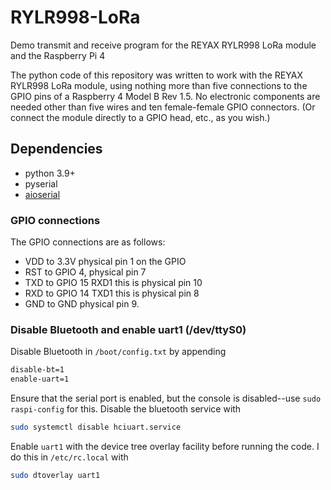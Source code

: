 # RYLR998-LoRa

Demo transmit and receive program for the REYAX RYLR998 LoRa module and the Raspberry Pi 4

The python code of this repository was written to work with the REYAX RYLR998 LoRa module, using nothing more than five connections to the GPIO pins of a Raspberry 4 Model B Rev 1.5. No electronic components are needed other than five wires and ten female-female GPIO connectors. (Or connect the module directly to a GPIO head, etc., as you wish.)

## Dependencies

* python 3.9+
* pyserial
* [aioserial](https://pypi.org/project/aioserial/)


### GPIO connections

The GPIO connections are as follows:

* VDD to 3.3V physical pin 1 on the GPIO
* RST to GPIO 4, physical pin 7
* TXD to GPIO 15 RXD1 this is physical pin 10
* RXD to GPIO 14 TXD1 this is physical pin 8
* GND to GND physical pin 9.

### Disable Bluetooth and enable uart1 (/dev/ttyS0)

Disable Bluetooth in ```/boot/config.txt``` by appending 

```bash
disable-bt=1
enable-uart=1 
```

Ensure that the serial port is enabled, but the console is disabled--use `sudo raspi-config` for this. Disable the bluetooth service with 

```bash
sudo systemctl disable hciuart.service
```

Enable `uart1` with the device tree overlay facility before running the code. I do this in `/etc/rc.local` with 

```bash
sudo dtoverlay uart1
```

